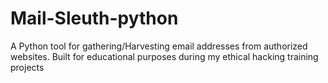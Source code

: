# Mail-Sleuth-python
A Python tool for gathering/Harvesting email addresses from authorized websites. Built for educational purposes during my ethical hacking training projects
